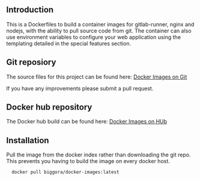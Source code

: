 ## Introduction
This is a Dockerfiles to build a container images for gitlab-runner, nginx and nodejs, with the ability 
to pull source code from git. The container can also use environment variables to 
configure your web application using the templating detailed in the special features section.

## Git reposiory
The source files for this project can be found here: [Docker Images on Git](https://github.com/biggora/docker-images)


If you have any improvements please submit a pull request.

## Docker hub repository
The Docker hub build can be found here: [Docker Images on HUb](https://hub.docker.com/r/biggora/docker-images/)


## Installation
Pull the image from the docker index rather than downloading the git repo. 
This prevents you having to build the image on every docker host.

```
  docker pull biggora/docker-images:latest
```